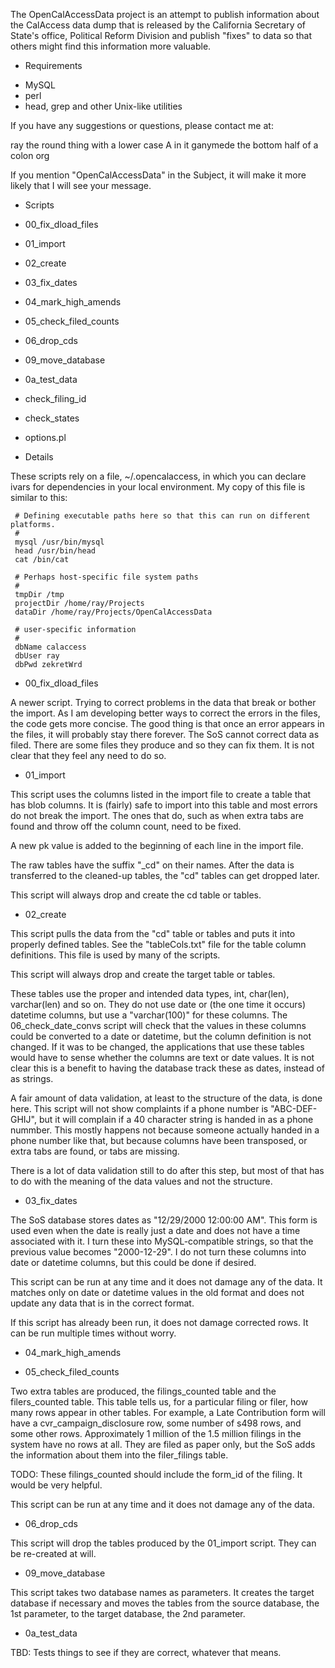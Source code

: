 
The OpenCalAccessData project is an attempt to publish information about the CalAccess data dump that is
released by the California Secretary of State's office, Political Reform Division and publish "fixes" to
data so that others might find this information more valuable.

* Requirements

- MySQL
- perl
- head, grep and other Unix-like utilities

If you have any suggestions or questions, please contact me at:

ray the round thing with a lower case A in it ganymede the bottom half of a colon org

If you mention "OpenCalAccessData" in the Subject, it will make it more likely that I will see your message.

* Scripts

* 00_fix_dload_files
* 01_import
* 02_create
* 03_fix_dates
* 04_mark_high_amends
* 05_check_filed_counts
* 06_drop_cds
* 09_move_database
* 0a_test_data
* check_filing_id
* check_states
* options.pl

* Details

These scripts rely on a file, ~/.opencalaccess, in which you can declare ivars for dependencies in your local
environment. My copy of this file is similar to this:

     # Defining executable paths here so that this can run on different platforms.
     #
     mysql /usr/bin/mysql
     head /usr/bin/head
     cat /bin/cat
     
     # Perhaps host-specific file system paths
     #
     tmpDir /tmp
     projectDir /home/ray/Projects
     dataDir /home/ray/Projects/OpenCalAccessData
     
     # user-specific information
     #
     dbName calaccess
     dbUser ray
     dbPwd zekretWrd

* 00_fix_dload_files

A newer script. Trying to correct problems in the data that break or bother the import. As I am developing
better ways to correct the errors in the files, the code gets more concise. The good thing is that once an
error appears in the files, it will probably stay there forever. The SoS cannot correct data as filed. There
are some files they produce and so they can fix them. It is not clear that they feel any need to do so.

* 01_import

This script uses the columns listed in the import file to create a table that has blob columns. It is (fairly)
safe to import into this table and most errors do not break the import. The ones that do, such as when extra
tabs are found and throw off the column count, need to be fixed.

A new pk value is added to the beginning of each line in the import file.

The raw tables have the suffix "_cd" on their names. After the data is transferred to the cleaned-up tables, the
"cd" tables can get dropped later.

This script will always drop and create the cd table or tables.

* 02_create

This script pulls the data from the "cd" table or tables and puts it into properly defined tables. See the
"tableCols.txt" file for the table column definitions. This file is used by many of the scripts.

This script will always drop and create the target table or tables.

These tables use the proper and intended data types, int, char(len), varchar(len) and so on. They do not
use date or (the one time it occurs) datetime columns, but use a "varchar(100)" for these columns. The
06_check_date_convs script will check that the values in these columns could be converted to a date or datetime,
but the column definition is not changed. If it was to be changed, the applications that use these tables would
have to sense whether the columns are text or date values. It is not clear this is a benefit to having the
database track these as dates, instead of as strings.

A fair amount of data validation, at least to the structure of the data, is done here. This script will not
show complaints if a phone number is "ABC-DEF-GHIJ", but it will complain if a 40 character string is handed
in as a phone nummber. This mostly happens not because someone actually handed in a phone number like that,
but because columns have been transposed, or extra tabs are found, or tabs are missing.

There is a lot of data validation still to do after this step, but most of that has to do with the meaning of
the data values and not the structure.

* 03_fix_dates

The SoS database stores dates as "12/29/2000 12:00:00 AM". This form is used even when the date is really
just a date and does not have a time associated with it. I turn these into MySQL-compatible strings, so that
the previous value becomes "2000-12-29". I do not turn these columns into date or datetime columns, but this
could be done if desired.

This script can be run at any time and it does not damage any of the data. It matches only on date or datetime
values in the old format and does not update any data that is in the correct format.

If this script has already been run, it does not damage corrected rows. It can be run multiple times without
worry.

* 04_mark_high_amends

* 05_check_filed_counts

Two extra tables are produced, the filings_counted table and the filers_counted table. This table tells us,
for a particular filing or filer, how many rows appear in other tables. For example, a Late Contribution form
will have a cvr_campaign_disclosure row, some number of s498 rows, and some other rows. Approximately
1 million of the 1.5 million filings in the system have no rows at all. They are filed as paper only, but
the SoS adds the information about them into the filer_filings table.

TODO: These filings_counted should include the form_id of the filing. It would be very helpful.

This script can be run at any time and it does not damage any of the data.

* 06_drop_cds

This script will drop the tables produced by the 01_import script. They can be re-created at will.

* 09_move_database

This script takes two database names as parameters. It creates the target database if necessary and
moves the tables from the source database, the 1st parameter, to the target database, the 2nd parameter.

* 0a_test_data

TBD: Tests things to see if they are correct, whatever that means.



